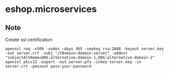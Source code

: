 # eshop.microservices

## Note
Create ssl certification
```
openssl req -x509 -nodes -days 365 -newkey rsa:2048 -keyout server.key -out server.crt -subj "/CN=main-domain-server" -addext "subjectAltName=DNS:alternative-domain-1,DNS:alternative-domain-2"
openssl pkcs12 -export -out server.pfx -inkey server.key -in server.crt -passout pass:your-password
```
